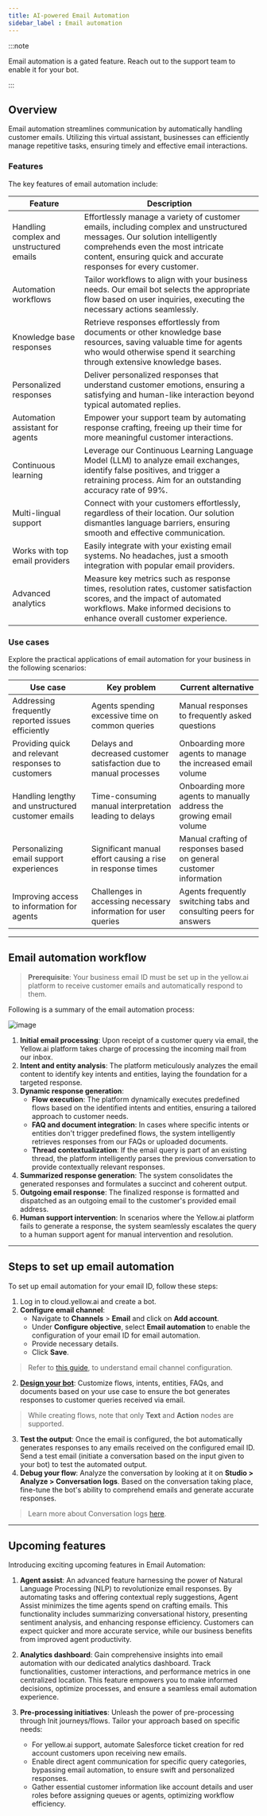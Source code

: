 ```yaml
---
title: AI-powered Email Automation 
sidebar_label : Email automation 
---
```


:::note

Email automation is a gated feature. Reach out to the support team to enable it for your bot.

:::

## Overview 

Email automation streamlines communication by automatically handling customer emails. Utilizing this virtual assistant, businesses can efficiently manage repetitive tasks, ensuring timely and effective email interactions.


### Features 

The key features of email automation include:

| Feature | Description |
| --- | --- |
| Handling complex and unstructured emails | Effortlessly manage a variety of customer emails, including complex and unstructured messages. Our solution intelligently comprehends even the most intricate content, ensuring quick and accurate responses for every customer. |
| Automation workflows | Tailor workflows to align with your business needs. Our email bot selects the appropriate flow based on user inquiries, executing the necessary actions seamlessly. |
| Knowledge base responses | Retrieve responses effortlessly from documents or other knowledge base resources, saving valuable time for agents who would otherwise spend it searching through extensive knowledge bases. |
| Personalized responses | Deliver personalized responses that understand customer emotions, ensuring a satisfying and human-like interaction beyond typical automated replies. |
| Automation assistant for agents | Empower your support team by automating response crafting, freeing up their time for more meaningful customer interactions. |
| Continuous learning | Leverage our Continuous Learning Language Model (LLM) to analyze email exchanges, identify false positives, and trigger a retraining process. Aim for an outstanding accuracy rate of 99%. |
| Multi-lingual support | Connect with your customers effortlessly, regardless of their location. Our solution dismantles language barriers, ensuring smooth and effective communication. |
| Works with top email providers | Easily integrate with your existing email systems. No headaches, just a smooth integration with popular email providers. |
| Advanced analytics | Measure key metrics such as response times, resolution rates, customer satisfaction scores, and the impact of automated workflows. Make informed decisions to enhance overall customer experience. |


### Use cases

Explore the practical applications of email automation for your business in the following scenarios:

| Use case | Key problem | Current alternative |
| --- | --- | --- |
| Addressing frequently reported issues efficiently | Agents spending excessive time on common queries | Manual responses to frequently asked questions |
| Providing quick and relevant responses to customers | Delays and decreased customer satisfaction due to manual processes | Onboarding more agents to manage the increased email volume |
| Handling lengthy and unstructured customer emails | Time-consuming manual interpretation leading to delays | Onboarding more agents to manually address the growing email volume |
| Personalizing email support experiences | Significant manual effort causing a rise in response times | Manual crafting of responses based on general customer information |
| Improving access to information for agents | Challenges in accessing necessary information for user queries | Agents frequently switching tabs and consulting peers for answers |



----

## Email automation workflow

> **Prerequisite**: Your business email ID must be set up in the yellow.ai platform to receive customer emails and automatically respond to them. 


Following is a summary of the email automation process: 

![image](https://imgur.com/B3qCGGv.png)

1. **Initial email processing**: Upon receipt of a customer query via email, the Yellow.ai platform takes charge of processing the incoming mail from our inbox.
2. **Intent and entity analysis**: The platform meticulously analyzes the email content to identify key intents and entities, laying the foundation for a targeted response.
3. **Dynamic response generation**:
    - **Flow execution**: The platform dynamically executes predefined flows based on the identified intents and entities, ensuring a tailored approach to customer needs.
    - **FAQ and document integration**: In cases where specific intents or entities don't trigger predefined flows, the system intelligently retrieves responses from our FAQs or uploaded documents.
    - **Thread contextualization**: If the email query is part of an existing thread, the platform intelligently parses the previous conversation to provide contextually relevant responses.
4. **Summarized response generation**: The system consolidates the generated responses and formulates a succinct and coherent output.
5. **Outgoing email response**: The finalized response is formatted and dispatched as an outgoing email to the customer's provided email address.
6. **Human support intervention**: In scenarios where the Yellow.ai platform fails to generate a response, the system seamlessly escalates the query to a human support agent for manual intervention and resolution.

----



## Steps to set up email automation 

To set up email automation for your email ID, follow these steps:

1. Log in to cloud.yellow.ai and create a bot.
2. **Configure email channel**: 
    - Navigate to **Channels** > **Email** and click on **Add account**. 
    - Under **Configure objective**, select **Email automation** to enable the configuration of your email ID for email automation. 
    - Provide necessary details. 
    - Click **Save**. 

> Refer to [this guide](https://docs.yellow.ai/docs/platform_concepts/channelConfiguration/email-outbound), to understand email channel configuration.

2. [**Design your bot**](https://docs.yellow.ai/docs/platform_concepts/Getting%20Started/createfirstbot): Customize flows, intents, entities, FAQs, and documents based on your use case to ensure the bot generates responses to customer queries received via email. 

> While creating flows, note that only **Text** and **Action** nodes are supported. 

3. **Test the output**: Once the email is configured, the bot automatically generates responses to any emails received on the configured email ID. Send a test email (initiate a conversation based on the input given to your bot) to test the automated output.
4. **Debug your flow**: Analyze the conversation by looking at it on **Studio > Analyze > Conversation logs**. Based on the conversation taking place, fine-tune the bot's ability to comprehend emails and generate accurate responses.

> Learn more about Conversation logs [here](https://docs.yellow.ai/docs/platform_concepts/studio/analyze/chat-logs). 

----


## Upcoming features

Introducing exciting upcoming features in Email Automation:

1. **Agent assist**: An advanced feature harnessing the power of Natural Language Processing (NLP) to revolutionize email responses. By automating tasks and offering contextual reply suggestions, Agent Assist minimizes the time agents spend on crafting emails. This functionality includes summarizing conversational history, presenting sentiment analysis, and enhancing response efficiency. Customers can expect quicker and more accurate service, while our business benefits from improved agent productivity. 

2. **Analytics dashboard**: Gain comprehensive insights into email automation with our dedicated analytics dashboard. Track functionalities, customer interactions, and performance metrics in one centralized location. This feature empowers you to make informed decisions, optimize processes, and ensure a seamless email automation experience.

3. **Pre-processing initiatives**: Unleash the power of pre-processing through Init journeys/flows. Tailor your approach based on specific needs:
    - For yellow.ai support, automate Salesforce ticket creation for red account customers upon receiving new emails.
    - Enable direct agent communication for specific query categories, bypassing email automation, to ensure swift and personalized responses.
    - Gather essential customer information like account details and user roles before assigning queues or agents, optimizing workflow efficiency.